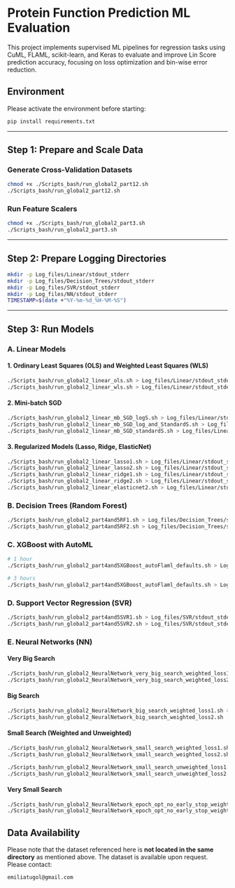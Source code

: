 # Protein Function Prediction ML Evaluation

This project implements supervised ML pipelines for regression tasks using CuML, FLAML, scikit-learn, and Keras to evaluate and improve Lin Score prediction accuracy, focusing on loss optimization and bin-wise error reduction.

## Environment

Please activate the environment before starting:

```bash
pip install requirements.txt
```

---
## Step 1: Prepare and Scale Data

### Generate Cross-Validation Datasets

```bash
chmod +x ./Scripts_bash/run_global2_part12.sh
./Scripts_bash/run_global2_part12.sh
```

### Run Feature Scalers

```bash
chmod +x ./Scripts_bash/run_global2_part3.sh
./Scripts_bash/run_global2_part3.sh
```

---

## Step 2: Prepare Logging Directories

```bash
mkdir -p Log_files/Linear/stdout_stderr
mkdir -p Log_files/Decision_Trees/stdout_stderr
mkdir -p Log_files/SVR/stdout_stderr
mkdir -p Log_files/NN/stdout_stderr
TIMESTAMP=$(date +"%Y-%m-%d_%H-%M-%S")
```

---

## Step 3: Run Models

### A. Linear Models

#### 1. Ordinary Least Squares (OLS) and Weighted Least Squares (WLS)

```bash
./Scripts_bash/run_global2_linear_ols.sh > Log_files/Linear/stdout_stderr/global2_linear_ols_stdout${TIMESTAMP}.log 2> Log_files/Linear/stdout_stderr/global2_linear_ols_stderr${TIMESTAMP}.log
./Scripts_bash/run_global2_linear_wls.sh > Log_files/Linear/stdout_stderr/global2_linear_wls_stdout${TIMESTAMP}.log 2> Log_files/Linear/stdout_stderr/global2_linear_wls_stderr${TIMESTAMP}.log
```

#### 2. Mini-batch SGD

```bash
./Scripts_bash/run_global2_linear_mb_SGD_logS.sh > Log_files/Linear/stdout_stderr/global2_linear_mb_SGD_logS_stdout${TIMESTAMP}.log 2> Log_files/Linear/stdout_stderr/global2_linear_mb_SGD_logS_stderr${TIMESTAMP}.log
./Scripts_bash/run_global2_linear_mb_SGD_log_and_StandardS.sh > Log_files/Linear/stdout_stderr/global2_linear_mb_SGD_log_and_StandardS_stdout${TIMESTAMP}.log 2> Log_files/Linear/stdout_stderr/global2_linear_mb_SGD_log_and_StandardS_stderr${TIMESTAMP}.log
./Scripts_bash/run_global2_linear_mb_SGD_standardS.sh > Log_files/Linear/stdout_stderr/global2_linear_mb_SGD_standardS_stdout${TIMESTAMP}.log 2> Log_files/Linear/stdout_stderr/global2_linear_mb_SGD_standardS_stderr${TIMESTAMP}.log
```

#### 3. Regularized Models (Lasso, Ridge, ElasticNet)

```bash
./Scripts_bash/run_global2_linear_lasso1.sh > Log_files/Linear/stdout_stderr/global2_linear_lasso1_AlpSelect_stdout${TIMESTAMP}.log 2> Log_files/Linear/stdout_stderr/global2_linear_lasso1_AlpSelect_stderr${TIMESTAMP}.log
./Scripts_bash/run_global2_linear_lasso2.sh > Log_files/Linear/stdout_stderr/global2_linear_lasso2_PostAlpSelect_stdout${TIMESTAMP}.log 2> Log_files/Linear/stdout_stderr/global2_linear_lasso2_PostAlpSelect_stderr${TIMESTAMP}.log
./Scripts_bash/run_global2_linear_ridge1.sh > Log_files/Linear/stdout_stderr/global2_linear_ridge1_AlpSelect_stdout${TIMESTAMP}.log 2> Log_files/Linear/stdout_stderr/global2_linear_ridge1_AlpSelect_stderr${TIMESTAMP}.log
./Scripts_bash/run_global2_linear_ridge2.sh > Log_files/Linear/stdout_stderr/global2_linear_ridge2_PostAlpSelect_stdout${TIMESTAMP}.log 2> Log_files/Linear/stdout_stderr/global2_linear_ridge2_PostAlpSelect_stderr${TIMESTAMP}.log
./Scripts_bash/run_global2_linear_elasticnet2.sh > Log_files/Linear/stdout_stderr/global2_linear_elasticnet2_PostAlpSelect_stdout${TIMESTAMP}.log 2> Log_files/Linear/stdout_stderr/global2_linear_elasticnet2_PostAlpSelect_stderr${TIMESTAMP}.log
```

### B. Decision Trees (Random Forest)

```bash
./Scripts_bash/run_global2_part4and5RF1.sh > Log_files/Decision_Trees/stdout_stderr/global2_part4and5RF_B_unweighted_no_Initial_NotExpanded_292iter_stdout_${TIMESTAMP}.log 2> Log_files/Decision_Trees/stdout_stderr/global2_part4and5RF_B_unweighted_no_Initial_NotExpanded_292iter_stderr_${TIMESTAMP}.log
./Scripts_bash/run_global2_part4and5RF2.sh > Log_files/Decision_Trees/stdout_stderr/global2_part4and5RF_B_unweighted_Expanded_292iter_stdout_${TIMESTAMP}.log 2> Log_files/Decision_Trees/stdout_stderr/global2_part4and5RF_B_unweighted_Expanded_292iter_stderr_${TIMESTAMP}.log
```

### C. XGBoost with AutoML

```bash
# 1 hour
./Scripts_bash/run_global2_part4and5XGBoost_autoFlaml_defaults.sh > Log_files/Decision_Trees/stdout_stderr/global2_part4and5XGBoost_autoFlaml_B_unweighted_1hr_stdout_${TIMESTAMP}.log 2> Log_files/Decision_Trees/stdout_stderr/global2_part4and5XGBoost_autoFlaml_B_unweighted_1hr_stderr_${TIMESTAMP}.log

# 3 hours
./Scripts_bash/run_global2_part4and5XGBoost_autoFlaml_defaults.sh > Log_files/Decision_Trees/stdout_stderr/global2_part4and5XGBoost_autoFlaml_B_unweighted_3hr_stdout_${TIMESTAMP}.log 2> Log_files/Decision_Trees/stdout_stderr/global2_part4and5XGBoost_autoFlaml_B_unweighted_3hr_stderr_${TIMESTAMP}.log
```

### D. Support Vector Regression (SVR)

```bash
./Scripts_bash/run_global2_part4and5SVR1.sh > Log_files/SVR/stdout_stderr/global2_rfb_SVR1_unweighted100_stdout.log 2> Log_files/SVR/stdout_stderr/global2_rfb_SVR1_unweighted100_stderr.log
./Scripts_bash/run_global2_part4and5SVR2.sh > Log_files/SVR/stdout_stderr/global2_rfb_SVR2_unweighted_stdout.log 2> Log_files/SVR/stdout_stderr/global2_rfb_SVR2_unweighted_stderr.log
```

### E. Neural Networks (NN)

#### Very Big Search

```bash
./Scripts_bash/run_global2_NeuralNetwork_very_big_search_weighted_loss1.sh > Log_files/NN/stdout_stderr/global2_very_big_search_weighted_loss1_stdout.log 2> Log_files/NN/stdout_stderr/global2_very_big_search_weighted_loss1_stderr.log
./Scripts_bash/run_global2_NeuralNetwork_very_big_search_weighted_loss2.sh
```

#### Big Search

```bash
./Scripts_bash/run_global2_NeuralNetwork_big_search_weighted_loss1.sh > Log_files/NN/stdout_stderr/global2_big_search_weighted_loss1_stdout.log 2> Log_files/NN/stdout_stderr/global2_big_search_weighted_loss1_stderr.log
./Scripts_bash/run_global2_NeuralNetwork_big_search_weighted_loss2.sh
```

#### Small Search (Weighted and Unweighted)

```bash
./Scripts_bash/run_global2_NeuralNetwork_small_search_weighted_loss1.sh > Log_files/NN/stdout_stderr/global2_small_search_weighted_loss1_stdout.log 2> Log_files/NN/stdout_stderr/global2_small_search_weighted_loss1_stderr.log
./Scripts_bash/run_global2_NeuralNetwork_small_search_weighted_loss2.sh

./Scripts_bash/run_global2_NeuralNetwork_small_search_unweighted_loss1.sh > Log_files/NN/stdout_stderr/global2_small_search_unweighted_loss1_stdout.log 2> Log_files/NN/stdout_stderr/global2_small_search_unweighted_loss1_stderr.log
./Scripts_bash/run_global2_NeuralNetwork_small_search_unweighted_loss2.sh
```

#### Very Small Search

```bash
./Scripts_bash/run_global2_NeuralNetwork_epoch_opt_no_early_stop_weighted_loss1.sh > Log_files/NN/stdout_stderr/global2_epoch_opt_no_early_stop_weighted_loss1_stdout.log 2> Log_files/NN/stdout_stderr/global2_epoch_opt_no_early_stop_weighted_loss1_stderr.log
./Scripts_bash/run_global2_NeuralNetwork_epoch_opt_no_early_stop_weighted_loss2.sh
```


## Data Availability

Please note that the dataset referenced here is **not located in the same directory** as mentioned above.
The dataset is available upon request.
Please contact:

```
emiliatugol@gmail.com
```
